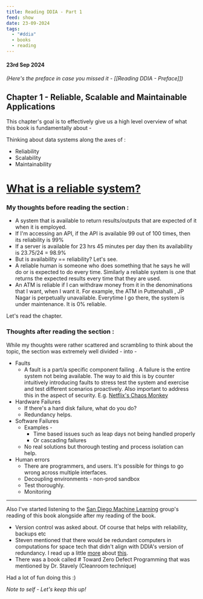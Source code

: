 ```yaml
---
title: Reading DDIA - Part 1
feed: show
date: 23-09-2024
tags:
  - "#ddia"
  - books
  - reading
---
```

#### 23rd Sep 2024

*(Here's the preface in case you missed it - [[Reading DDIA - Preface]])*
## Chapter 1 - Reliable, Scalable and Maintainable Applications

This chapter's goal is to effectively give us a high level overview of what this book is fundamentally about - 

Thinking about data systems along the axes of : 
- Reliability
- Scalability
- Maintainability


# <u>What is a reliable system?</u>

### My thoughts before reading the section : 
- A system that is available to return results/outputs that are expected of it when it is employed. 
- If I'm accessing an API, if the API is available 99 out of 100 times, then its reliability is 99%
- If a server is available for 23 hrs 45 minutes per day then its availability is 23.75/24 = 98.9% 
- But is availability == reliability? Let's see. 
- A reliable human is someone who does something that he says he will do or is expected to do every time. Similarly a reliable system is one that returns the expected results every time that they are used. 
- An ATM is reliable if I can withdraw money from it in the denominations that I want, when I want it. For example, the ATM in Puttenahalli , JP Nagar is perpetually unavailable. Everytime I go there, the system is under maintenance. It is 0% reliable.

Let's read the chapter. 

### Thoughts after reading the section : 
While my thoughts were rather scattered and scrambling to think about the topic, the section was extremely well divided - into - 
- Faults
	- A fault is a part/a specific component failing . A failure is the entire system not being available. The way to aid this is by counter intuitively introducing faults to stress test the system and exercise and test different scenarios proactively. Also important to address this in the aspect of security. E.g. [Netflix's Chaos Monkey](https://github.com/Netflix/chaosmonkey)
- Hardware Failures
	- If there's a hard disk failure, what do you do?
	- Redundancy helps.
- Software Failures
	- Examples - 
		- Time based issues such as leap days not being handled properly
		- Or cascading failures
	- No real solutions but thorough testing and process isolation can help.
- Human errors
	- There are programmers, and users. It's possible for things to go wrong across multiple interfaces.
	- Decoupling environments - non-prod sandbox
	- Test thoroughly. 
	- Monitoring

---
Also I've started listening to the [San Diego Machine Learning](https://www.youtube.com/watch?v=JqDAEH_2t6M&t=1653s) group's reading of this book alongside after my reading of the book. 
- Version control was asked about. Of course that helps with reliability, backups etc
- Steven mentioned that there would be redundant computers in computations for space tech that didn't align with DDIA's version of redundancy. I read up a little [more](https://citeseerx.ist.psu.edu/document?repid=rep1&type=pdf&doi=16a3dad9fb493b7fda165def84d84952aaa6d42f#:~:text=Therefore%2C%20redundancy%20management%20design%20for,%2D%20or%20two%2Dfailure%20case.) about [this](https://www.nasa.gov/history/sts1/pages/computer.html#:~:text=On%20the%20Shuttle%2C%20four%20identical,data%20buses%2C%20in%20precise%20synchronization).
- There was a book called # Toward Zero Defect Programming that was mentioned by Dr. Stavely (Cleanroom technique)

Had a lot of fun doing this :)

*Note to self - Let's keep this up!*